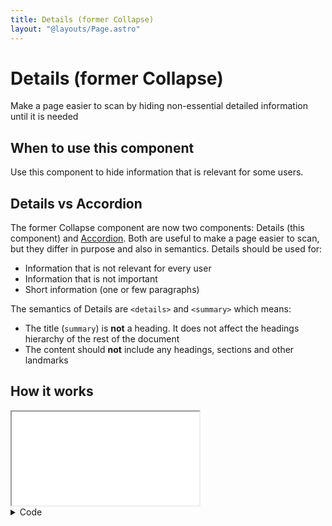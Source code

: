 ```yaml
---
title: Details (former Collapse)
layout: "@layouts/Page.astro"
---
```


# Details (former Collapse)

<p class="lead">Make a page easier to scan by hiding non-essential detailed information until it is needed</p>

## When to use this component

Use this component to hide information that is relevant for some users.

## Details vs Accordion

The former Collapse component are now two components: Details (this component) and [Accordion](./accordion). Both are useful to make a page easier to scan, but they differ in purpose and also in semantics. Details should be used for:

- Information that is not relevant for every user
- Information that is not important
- Short information (one or few paragraphs)

The semantics of Details are `<details>` and `<summary>` which means:

- The title (`summary`) is **not** a heading. It does not affect the headings hierarchy of the rest of the document
- The content should **not** include any headings, sections and other landmarks

## How it works

<iframe src="/style/en/examples/details/default" title="Interactive example of default details"></iframe>

<details>
<summary>Code</summary>

<div>

```html
<details>
  <summary>Show details</summary>
  <div>
    <p>Lorem ipsum</p>
  </div>
</details>
```

```scss
@use "@kth/style/scss/components/details.scss";
```

</div>
</details>
